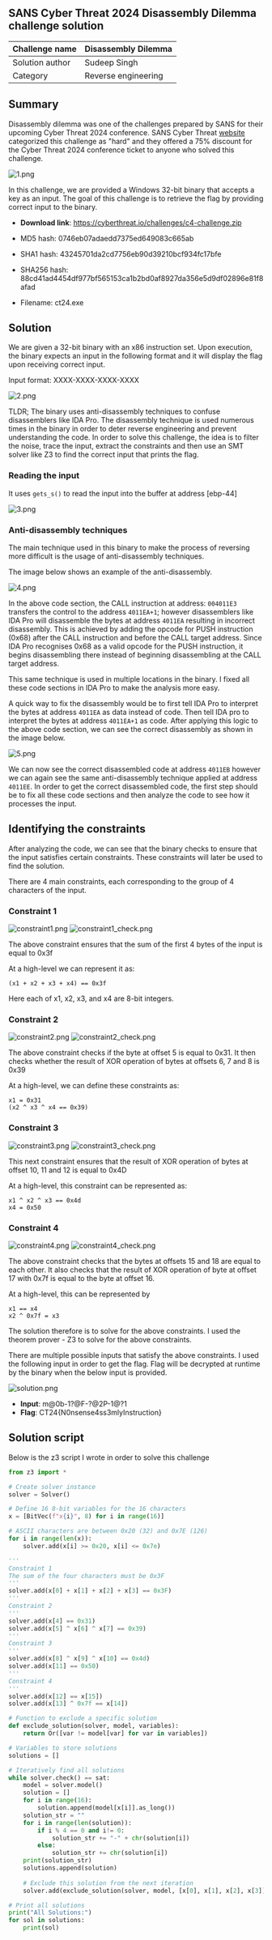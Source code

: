## SANS Cyber Threat 2024 Disassembly Dilemma challenge solution

| Challenge name | Disassembly Dilemma |
| --- | --- |
| Solution author | Sudeep Singh |
| Category | Reverse engineering |

## Summary

Disassembly dilemma was one of the challenges prepared by SANS for their upcoming Cyber Threat 2024 conference. SANS Cyber Threat [website](https://cyberthreat.io/#challenges) categorized this challenge as "hard" and they offered a 75% discount for the Cyber Threat 2024 conference ticket to anyone who solved this challenge.

![1.png](images/1.png "1.png")

In this challenge, we are provided a Windows 32-bit binary that accepts a key as an input. The goal of this challenge is to retrieve the flag by providing correct input to the binary.

- **Download link**: https://cyberthreat.io/challenges/c4-challenge.zip

- MD5 hash: 0746eb07adaedd7375ed649083c665ab
- SHA1 hash: 43245701da2cd7756eb90d39210bcf934fc17bfe
- SHA256 hash: 88cd41ad4454df977bf565153ca1b2bd0af8927da356e5d9df02896e81f8afad
- Filename: ct24.exe

## Solution 

We are given a 32-bit binary with an x86 instruction set. Upon execution, the binary expects an input in the following format and it will display the flag upon receiving correct input.

Input format: XXXX-XXXX-XXXX-XXXX

![2.png](images/2.png "2.png")

TLDR; The binary uses anti-disassembly techniques to confuse disassemblers like IDA Pro. The disassembly technique is used numerous times in the binary in order to deter reverse engineering and prevent understanding the code. In order to solve this challenge, the idea is to filter the noise, trace the input, extract the constraints and then use an SMT solver like Z3 to find the correct input that prints the flag.

### Reading the input 

It uses `gets_s()` to read the input into the buffer at address [ebp-44]

![3.png](images/3.png "3.png")

### Anti-disassembly techniques
 
The main technique used in this binary to make the process of reversing more difficult is the usage of anti-disassembly techniques. 

The image below shows an example of the anti-disassembly.

![4.png](images/4.png "4.png")

In the above code section, the CALL instruction at address: `004011E3` transfers the control to the address `4011EA+1`; however disassemblers like IDA Pro will disassemble the bytes at address `4011EA` resulting in incorrect disassembly. This is achieved by adding the opcode for PUSH instruction (0x68) after the CALL instruction and before the CALL target address. Since IDA Pro recognises 0x68 as a valid opcode for the PUSH instruction, it begins disassembling there instead of beginning disassembling at the CALL target address.

This same technique is used in multiple locations in the binary. I fixed all these code sections in IDA Pro to make the analysis more easy.

A quick way to fix the disassembly would be to first tell IDA Pro to interpret the bytes at address `4011EA` as data instead of code. Then tell IDA pro to interpret the bytes at address `4011EA+1` as code. After applying this logic to the above code section, we can see the correct disassembly as shown in the image below.

![5.png](images/5.png "5.png")

We can now see the correct disassembled code at address `4011EB` however we can again see the same anti-disassembly technique applied at address `4011EE`. In order to get the correct disassembled code, the first step should be to fix all these code sections and then analyze the code to see how it processes the input.

## Identifying the constraints

After analyzing the code, we can see that the binary checks to ensure that the input satisfies certain constraints. These constraints will later be used to find the solution.
 
There are 4 main constraints, each corresponding to the group of 4 characters of the input.

### Constraint 1 

![constraint1.png](images/constraint1.png "constraint1.png")
![constraint1_check.png](images/constraint1_check.png "constraint1_check.png")

The above constraint ensures that the sum of the first 4 bytes of the input is equal to 0x3f 

At a high-level we can represent it as:
```
(x1 + x2 + x3 + x4) == 0x3f
```
Here each of x1, x2, x3, and x4 are 8-bit integers. 

### Constraint 2

![constraint2.png](images/constraint2.png "constraint2.png")
![constraint2_check.png](images/constraint2_check.png "constraint2_check.png")

The above constraint checks if the byte at offset 5 is equal to 0x31. It then checks whether the result of XOR operation of bytes at offsets 6, 7 and 8 is 0x39 

At a high-level, we can define these constraints as:
```
x1 = 0x31 
(x2 ^ x3 ^ x4 == 0x39)
```

### Constraint 3 

![constraint3.png](images/constraint3.png "constraint3.png")
![constraint3_check.png](images/constraint3_check.png "constraint3_check.png")

This next constraint ensures that the result of XOR operation of bytes at offset 10, 11 and 12 is equal to 0x4D 

At a high-level, this constraint can be represented as:
```
x1 ^ x2 ^ x3 == 0x4d 
x4 = 0x50
```

### Constraint 4 

![constraint4.png](images/constraint4.png "constraint4.png")
![constraint4_check.png](images/constraint4_check.png "constraint4_check.png")

The above constraint checks that the bytes at offsets 15 and 18 are equal to each other. It also checks that the result of XOR operation of byte at offset 17 with 0x7f is equal to the byte at offset 16.
 
At a high-level, this can be represented by
```
x1 == x4
x2 ^ 0x7f = x3
```

The solution therefore is to solve for the above constraints. I used the theorem prover - Z3 to solve for the above constraints.

There are multiple possible inputs that satisfy the above constraints. I used the following input in order to get the flag. Flag will be decrypted at runtime by the binary when the below input is provided. 

![solution.png](images/solution.png "solution.png")

- **Input**: m@0b-1?@F-?@2P-1@?1
- **Flag**: CT24{N0nsense4ss3mlyInstruction}

## Solution script

Below is the z3 script I wrote in order to solve this challenge

```python
from z3 import *

# Create solver instance
solver = Solver()

# Define 16 8-bit variables for the 16 characters
x = [BitVec(f"x{i}", 8) for i in range(16)]

# ASCII characters are between 0x20 (32) and 0x7E (126)
for i in range(len(x)):
    solver.add(x[i] >= 0x20, x[i] <= 0x7e)

'''
Constraint 1
The sum of the four characters must be 0x3F
'''
solver.add(x[0] + x[1] + x[2] + x[3] == 0x3F)
'''
Constraint 2
'''
solver.add(x[4] == 0x31)
solver.add(x[5] ^ x[6] ^ x[7] == 0x39)
'''
Constraint 3
'''
solver.add(x[8] ^ x[9] ^ x[10] == 0x4d)
solver.add(x[11] == 0x50)
'''
Constraint 4
'''
solver.add(x[12] == x[15])
solver.add(x[13] ^ 0x7f == x[14])

# Function to exclude a specific solution
def exclude_solution(solver, model, variables):
    return Or([var != model[var] for var in variables])

# Variables to store solutions
solutions = []

# Iteratively find all solutions
while solver.check() == sat:
    model = solver.model()
    solution = []
    for i in range(16):
        solution.append(model[x[i]].as_long())
    solution_str = ""
    for i in range(len(solution)):
        if i % 4 == 0 and i!= 0:
            solution_str += "-" + chr(solution[i])
        else:
            solution_str += chr(solution[i])
    print(solution_str)
    solutions.append(solution)
    
    # Exclude this solution from the next iteration
    solver.add(exclude_solution(solver, model, [x[0], x[1], x[2], x[3]]))

# Print all solutions
print("All Solutions:")
for sol in solutions:
    print(sol)
```

